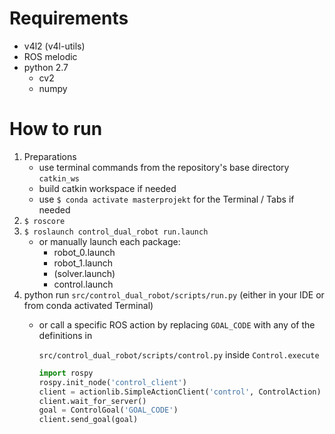 # Requirements

- v4l2 (v4l-utils)
- ROS melodic
- python 2.7
  - cv2
  - numpy

# How to run
1. Preparations
   * use terminal commands from the repository's base directory `catkin_ws`
   * build catkin workspace if needed 
   * use `$ conda activate masterprojekt` for the Terminal / Tabs if needed
2. `$ roscore`
3. `$ roslaunch control_dual_robot run.launch `
   * or manually launch each package:
     + robot_0.launch
     + robot_1.launch
     + (solver.launch)
     + control.launch
4. python run `src/control_dual_robot/scripts/run.py` (either in your IDE or from conda activated Terminal)
   + or call a specific ROS action by replacing `GOAL_CODE` with any of the definitions in 

     `src/control_dual_robot/scripts/control.py` inside `Control.execute`
     ``` python
     import rospy
     rospy.init_node('control_client')
     client = actionlib.SimpleActionClient('control', ControlAction)
     client.wait_for_server()
     goal = ControlGoal('GOAL_CODE')
     client.send_goal(goal)
     ```
